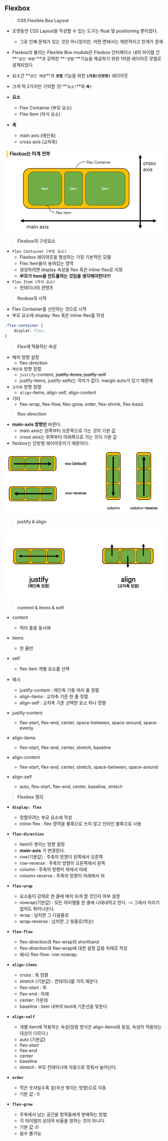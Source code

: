 ## Flexbox

> **CSS Flexible Box Layout**

- 오랫동안 CSS Layout을 작성할 수 있는 도구는 float 및 positioning 뿐이었다.

  - 그로 인해 문제가 있는 것은 아니었지만, 어떤 면에서는 제한적이고 한계가 존재

- Flexbox라 불리는 Flexible Box module은 Flexbox 인터페이스 내의 아이템 간 **`"공간 배분"`**과 강력한 **`"정렬"`**기능을 제공하기 위한 1차원 레이아웃 모델로 설계되었다.

   

- 요소간 **`공간 배분`**과 **`정렬`** 기능을 위한 **`1차원(단방향)`** 레이아웃

- 크게 딱 2가지만 기억할 것!  **`요소!`**와 **`축!`** 



- **요소**
  - Flex Container (부모 요소)
  - Flex Item (자식 요소)
- **축**
  - main axis (메인축)
  - cross axis (교차축)

<img src="./image/flexbox.png" />



> **Flexbox의 구성요소**

- `Flex Container (부모 요소)`
  - Flexbox 레이아웃을 형성하는 가장 기본적인 모델
  - Flex Item들이 놓여있는 영역
  - 생성하려면 display 속성을 flex 혹은 inline-flex로 지정
  - **부모가 Item을 컨트롤하는 것임을 생각해야한다!!!**
- `Flex Item (자식 요소)`
  - 컨테이너의 컨텐츠



> **flexbox의 시작**

- Flex Container를 선언하는 것으로 시작
- 부모 요소에 display: flex 혹은 inline-flex를 작성

```css
.flex-container {
    displat: flex;
}
```



> **Flex에 적용하는 속성**

- 배치 방향 설정
  - flex-direction
- `메인축` 방향 정렬
  - `justify`-content, ~~justify-items, justify-self~~
  - justify-items, justify-selfs는 의미가 없다. margin auto가 있기 때문에
- `교차축` 방향 정렬
  - `align`-items, align-self, align-content
- 기타
  - flex-wrap, flex-flow, flex-grow, order, flex-shrink, flex-basis



> **flex-direction**

- **main-axis 방향만** 바뀐다.
  - main axis는 왼쪽부터 오른쪽으로 가는 것이 기본 값
  - cross axis는 위쪽부터 아래쪽으로 가는 것이 기본 값
- flexbox는 단방향 레이아웃이기 때문이다.

<img src="./image/flexdirection.png">



> **justify & align**

<img src="./image/justify_align.png">



> **content & items & self**

- content
  - 여러 줄을 동시에

- items
  - 한 줄만
- self
  - flex item 개별 요소를 선택
- 예시
  - justify-content : 메인축 기중 여러 줄 정렬
  - align-items : 교차축 기준 한 줄 정렬
  - align-self : 교차축 기준 선택한 요소 하나 정렬



- justify-content
  - flex-start, flex-end, center, space-between, space-around, space-evenly
- align-items
  - flex-start, flex-end, center, stretch, baseline
- align-content
  - flex-start, flex-end, center, stretch, space-between, space-around
- align-self
  - auto, flex-start, flex-end, center, baseline, stretch



> **Flexbox 정리**

- **`display: flex`**
  - 정렬하려는 부모 요소에 작성
  - inline-flex : flex 영역을 블록으로 쓰지 않고 인라인 블록으로 사용
- **`flex-direction`**
  - item이 쌓이는 방향 결정
  - **main-axis** 가 변경된다.
  - row(기본값) : 주축의 방향이 왼쪽에서 오른쪽
  - row-reverse : 주축의 방향이 오른쪽에서 왼쪽
  - column : 주축의 방향이 위에서 아래
  - column-reverse : 주축의 방향이 아래에서 위
- **`flex-wrap`**
  - 요소들이 강제로 한 줄에 배치 되게 할 것인지 여부 설정
  - nowrap(기본값) : 모든 아이템들 한 줄에 나태내려고 한다. -> 그래서 자리가 없어도 튀어나온다. 
  - wrap : 넘치면 그 다음줄로
  - wrap-reverse : 넘치면 그 윗줄로(역순)
- **`flex-flow`**
  - flex-direction과 flex-wrap의 shorthand
  - flex-direction과 flex-wrap에 대한 설정 값을 차례로 작성
  - 예시) flex-flow: row nowrap;



- **`align-items`**
  - cross : 축 정렬
  - stretch (기본값) : 컨테이너를 가득 채운다.
  - flex-start : 위
  - flex-end : 아래
  - center: 가운데
  - baseline : item 내부의 text에 기준선을 맞춘다.

- **`align-self`**
  - 개별 item에 적용하는 속성(정렬 방식은 align-items와 동일, 속성이 적용되는 대상이 다르다.)
  - auto (기본값)
  - flex-start 
  - flex-end
  - center
  - baseline
  - stretch : 부모 컨테이너에 자동으로 맞춰서 늘어난다.



- **`order`**
  - 작은 숫자일수록 앞(우선 쌓이는 방향)으로 이동
  - 기본 값 : 0



- **`flex-grow`**
  - 주축에서 남는 공간을 항목들에게 분배하는 방법
  - 각 아이템의 상대적 비율을 정하는 것이 아니다.
  - 기본 값 :0
  - 음수 불가능